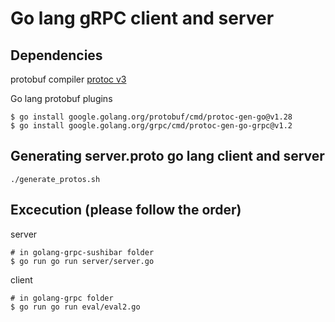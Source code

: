 # Go lang gRPC client and server

## Dependencies

protobuf compiler [protoc v3](https://developers.google.com/protocol-buffers/docs/proto3)

Go lang protobuf plugins

```shell
$ go install google.golang.org/protobuf/cmd/protoc-gen-go@v1.28
$ go install google.golang.org/grpc/cmd/protoc-gen-go-grpc@v1.2
```

## Generating server.proto go lang client and server

```shell
./generate_protos.sh
```

## Excecution (please follow the order)

server

```shell
# in golang-grpc-sushibar folder
$ go run go run server/server.go
```

client

```shell
# in golang-grpc folder
$ go run go run eval/eval2.go
```
